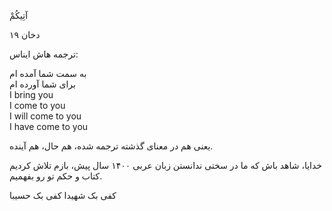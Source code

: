 آتِيكُمْ

دخان ۱۹

ترجمه هاش ایناس:

به سمت شما آمده ام   
برای شما آورده ام   
I bring you   
I come to you   
I will come to you   
I have come to you   

یعنی هم در معنای گذشته ترجمه شده، هم حال، هم آینده.

خدایا، شاهد باش که ما در سختی ندانستن زبان عربی ۱۴۰۰ سال پیش، بازم تلاش کردیم کتاب و حکم تو رو بفهمیم.

کفی بک شهیدا
کفی بک حسیبا
